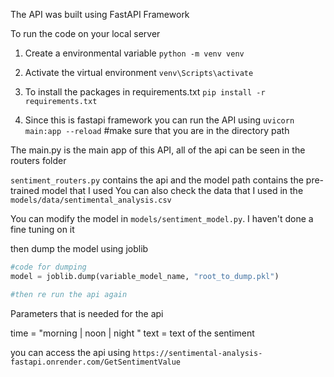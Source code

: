 The API was built using FastAPI Framework

To run the code on your local server

1. Create a environmental variable
   `python -m venv venv`

2. Activate the virtual environment
   `venv\Scripts\activate`

3. To install the packages in requirements.txt
   `pip install -r requirements.txt`

4. Since this is fastapi framework you can run the API using
   `uvicorn main:app --reload` #make sure that you are in the directory path

The main.py is the main app of this API, all of the api can be seen in the routers folder

`sentiment_routers.py` contains the api and the model path contains the pre-trained model that I used
You can also check the data that I used in the `models/data/sentimental_analysis.csv`

You can modify the model in `models/sentiment_model.py`. I haven't done a fine tuning on it

then dump the model using joblib

```python
#code for dumping
model = joblib.dump(variable_model_name, "root_to_dump.pkl")

#then re run the api again
```

Parameters that is needed for the api

time = "morning | noon | night "
text = text of the sentiment

you can access the api using `https://sentimental-analysis-fastapi.onrender.com/GetSentimentValue`
